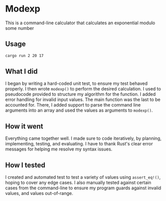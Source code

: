 # Modexp

This is a command-line calculator that calculates an exponential modulo some number

## Usage

```bash
cargo run 2 20 17
```

## What I did

I began by writing a hard-coded unit test, to ensure my test behaved properly.
I then wrote ```modexp()``` to perform the desired calculation. I used to pseudocode
provided to structure my algorithm for the function. I added error handling
for invalid input values. The main function was the last to be accounted for.
There, I added support to parse the command line arguments into an array
and used the values as arguments to ```modexp()```.

## How it went

Everything came together well. I made sure to code iteratively, by planning,
implementing, testing, and evaluating. I have to thank Rust's clear error
messages for helping me resolve my syntax issues.

## How I tested

I created and automated test to test a variety of values using ```assert_eq!()```,
hoping to cover any edge cases. I also manually tested against certain cases
from the command-line to ensure my program guards against invalid values, and 
values out-of-range.

